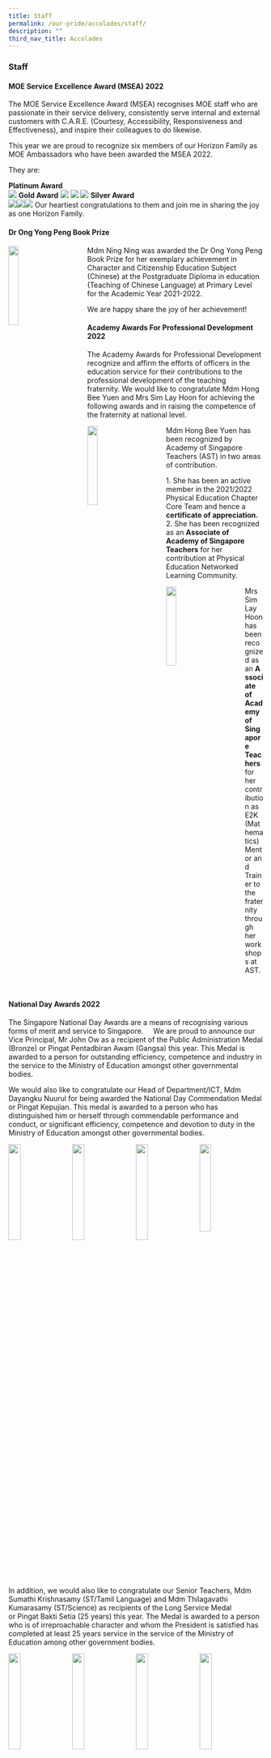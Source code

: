```yaml
---
title: Staff
permalink: /our-pride/accolades/staff/
description: ""
third_nav_title: Accolades
---
```

### **Staff**
#### **MOE Service Excellence Award (MSEA) 2022**
The MOE Service Excellence Award (MSEA) recognises MOE staff who are passionate in their service delivery, consistently serve internal and external customers with C.A.R.E. (Courtesy, Accessibility, Responsiveness and Effectiveness), and inspire their colleagues to do likewise.

This year we are proud to recognize six members of our Horizon Family as MOE Ambassadors who have been awarded the MSEA 2022.

They are:<br>

**Platinum Award**<br>
![](/images/MSEA%202022/horizon%20pri_platinum_chua%20lian%20hoong.jpg)
**Gold Award**
![](/images/MSEA%202022/horizon%20pri_gold_chua%20lian%20hoong.jpg)
![](/images/MSEA%202022/horizon%20pri_gold_ow%20kum%20chee.jpg)
![](/images/MSEA%202022/horizon%20pri_gold_yeo%20soon%20seng%20gary.jpg)
  **Silver Award**<br>
	![](/images/MSEA%202022/horizon%20pri_silver_cheong%20kum%20hoe.jpg)![](/images/MSEA%202022/horizon%20pri_silver_fung%20siew%20koon.jpg)![](/images/MSEA%202022/horizon%20pri_silver_intariya%20yoong.jpg)
Our heartiest congratulations to them and join me in sharing the joy as one Horizon Family.

#### **Dr Ong Yong Peng Book Prize**

<img src="/images/staff1.jpg" style="width:20%;margin-right:55px;" align="left">

Mdm Ning Ning was awarded the Dr Ong Yong Peng Book Prize for her exemplary achievement in Character and Citizenship Education Subject (Chinese) at the Postgraduate Diploma in education (Teaching of Chinese Language) at Primary Level for the Academic Year 2021-2022.

We are happy share the joy of her achievement!

#### **Academy Awards For Professional Development 2022**
The Academy Awards for Professional Development recognize and affirm the efforts of officers in the education service for their contributions to the professional development of the teaching fraternity.&nbsp;We would like to congratulate Mdm Hong Bee Yuen and Mrs Sim Lay Hoon for achieving the following awards and in raising the competence of the fraternity at national level.

<img src="/images/staff2.jpg" style="width:20%;margin-right:55px;" align="left">

Mdm Hong Bee Yuen has been recognized by Academy of Singapore Teachers (AST) in two areas of contribution. 

1\. She has been an active member in the 2021/2022 Physical Education Chapter Core Team and hence a **certificate of appreciation.** <br>
2\. She has been recognized as an **Associate of Academy of Singapore Teachers** for her contribution at Physical Education Networked Learning Community. 


<img src="/images/staff3.jpg" style="width:20%;margin-right:55px;" align="left">

Mrs Sim Lay Hoon has been recognized as an&nbsp;**Associate of Academy of Singapore Teachers**&nbsp;for her contribution as E2K (Mathematics) Mentor&nbsp;and Trainer to the fraternity through her workshops at AST.

<br clear="left">

#### **National Day Awards 2022**
The Singapore National Day Awards are a means of recognising various forms of merit and service to Singapore.&nbsp; &nbsp;&nbsp;
We are proud to announce our Vice Principal, Mr John Ow as a recipient of the Public Administration Medal (Bronze) or&nbsp;Pingat Pentadbiran Awam (Gangsa)&nbsp;this year. This Medal is awarded to a person for outstanding efficiency, competence and industry in the service to the Ministry of Education amongst other governmental bodies.&nbsp; &nbsp;

We would also like to congratulate our Head of Department/ICT, Mdm Dayangku Nuurul for being awarded the National Day Commendation Medal or&nbsp;Pingat Kepujian. This medal is awarded&nbsp;to a person who has distinguished him or herself through commendable performance and conduct, or significant efficiency, competence and devotion to duty in the Ministry of Education amongst other governmental bodies.

<img src="/images/staff4.jpg" style="width:22%;margin-right:15px;" align="left">
<img src="/images/staff5.jpg" style="width:22%;margin-right:15px;" align="left">
<img src="/images/staff6.jpg" style="width:22%;margin-right:15px;" align="left">
<img src="/images/staff7.jpg" style="width:21%;margin-right:15px;" align="left">

<br clear="left">

In addition, we would also like to congratulate our Senior Teachers, Mdm Sumathi Krishnasamy (ST/Tamil Language) and Mdm Thilagavathi Kumarasamy (ST/Science) as recipients of the Long Service Medal or&nbsp;Pingat Bakti Setia&nbsp;(25 years) this year. The Medal is awarded to a person who is of irreproachable character and whom the President is satisfied has completed at least 25 years service in the service of the Ministry of Education among other government bodies.

<img src="/images/staff8.jpg" style="width:22%;margin-right:15px;" align="left">
<img src="/images/staff9.jpg" style="width:22%;margin-right:15px;" align="left">
<img src="/images/staff10.jpg" style="width:22%;margin-right:15px;" align="left">
<img src="/images/staff11.jpg" style="width:22%;margin-right:15px;" align="left">

<br clear="left">

#### **Caring Teacher Awards**
The Caring Teacher Awards (CTA) organized by NIE, supported by MOE and ExxonMobil Asia Pacific Pte Ltd is a biennial event. It pays tribute to teachers who show care and concern for the holistic development of their students. It recognizes the efforts of those who go the extra mile to ensure their charges grow up to be confident and independent learners in school and outside the classroom.&nbsp;&nbsp;We are proud to have our staff achieving the Caring Teacher Award 2022 and thank them for their earnest contribution to the Horizon Family.

<img src="/images/staff12.jpg" style="width:22%;margin-right:15px;" align="left">
<img src="/images/staff13.jpg" style="width:22%;margin-right:15px;" align="left">
<img src="/images/staff14.jpg" style="width:22%;margin-right:15px;" align="left">
<img src="/images/staff15.jpg" style="width:22%;margin-right:15px;" align="left">

<br clear="left">

<img src="/images/staff16.jpg" style="width:22%;margin-right:15px;" align="left">
<img src="/images/staff17.jpg" style="width:22%;margin-right:15px;" align="left">
<img src="/images/staff18.jpg" style="width:22%;margin-right:15px;" align="left">
<img src="/images/staff19.jpg" style="width:22%;margin-right:15px;" align="left">

<br clear="left">

<img src="/images/staff20.jpg" style="width:22%;margin-right:15px;" align="left">
<img src="/images/staff21.jpg" style="width:22%;margin-right:15px;" align="left">

<br clear="left">

#### **MOE Service Excellence Award (MSEA) 2021**
The MOE Service Excellence Award (MSEA) recognises MOE staff who are passionate in their service delivery, consistently serve internal and external customers with C.A.R.E. (Courtesy, Accessibility, Responsiveness and Effectiveness), and inspire their colleagues to do likewise.

This year we are proud to recognize seven members of our Horizon Family as MOE Ambassadors who have been awarded the MSEA 2021.

They are Mdm Nurasyiqin Binte Mohamed Shafei&nbsp;(Platinum Award),&nbsp;Mdm Nurasyiqin Binte Mohamed Shafei&nbsp;(Gold Award),&nbsp;Mdm Fung Siew Koon (Gold Award), Mr Bay Ah Hock (Gold Award), Mr&nbsp;Yeo Soon Seng Gary (Silver Award), Mdm&nbsp;Ow Kum Chee Jennifer (Silver Award) and Mdm&nbsp;Chua Lian Hoong (Silver Award).  

Our heartiest congratulations to them and join me in sharing the joy as one Horizon Family.

<img src="/images/staff23.jpg" style="width:22%;margin-right:145px;" align="right">
<img src="/images/staff22.jpg" style="width:50%;margin-left:65px;" align="left">

<br clear="left">

<img src="/images/staff25.jpg" style="width:22%;margin-right:145px;" align="right">
<img src="/images/staff24.jpg" style="width:50%;margin-left:65px;" align="left">

<br clear="left">

<img src="/images/staff27.jpg" style="width:22%;margin-right:145px;" align="right">
<img src="/images/staff26.jpg" style="width:50%;margin-left:65px;" align="left">

<br clear="left">

<img src="/images/staff29.jpg" style="width:22%;margin-right:145px;" align="right">
<img src="/images/staff28.jpg" style="width:50%;margin-left:65px;" align="left">

<br clear="left">

<img src="/images/staff31.jpg" style="width:22%;margin-right:145px;" align="right">
<img src="/images/staff30.jpg" style="width:50%;margin-left:65px;" align="left">

<br clear="left">

<img src="/images/staff33.jpg" style="width:22%;margin-right:145px;" align="right">
<img src="/images/staff32.jpg" style="width:50%;margin-left:65px;" align="left">

<br clear="left">

<img src="/images/staff35.jpg" style="width:22%;margin-right:145px;" align="right">
<img src="/images/staff34.jpg" style="width:50%;margin-left:65px;" align="left">

<br clear="left">


#### **LEAP Award**
The Singapore Hokkien Huay Kuan organises the&nbsp;**LEAP**&nbsp;(Listening educator for Advancement and Progress ) Award every year to recognise teachers who have made a positive impact on their students.&nbsp; The Award also aims to motivate all teachers in Singapore to strive to be nurturing and effective educators. We are very proud to have our Year Head Ms Shirley Lim to have received the&nbsp;**LEAP Commendation Award**&nbsp;and being a constant inspiration to our colleagues

<img src="/images/staff37.jpg" style="width:22%;margin-right:165px;" align="right">
<img src="/images/staff36.jpg" style="width:40%;margin-left:125px;" align="left">

<br clear="left">

#### **National Day Awards 2021**
The Singapore National Day Awards are a means of recognising various forms of merit and service to Singapore.&nbsp;

We are proud to announce our Principal, Mrs Grace Leong as a recipient of the Public Administration Medal (Bronze) or&nbsp;_Pingat Pentadbiran Awam (Gangsa)_&nbsp;this year. This Medal is awarded to a person for outstanding efficiency, competence and industry in the service to the Ministry of Education amongst other governmental bodies.

We would also like to congratulate our Head of Department/Mathematics, Mrs Staphni Ong for being awarded the National Day Commendation Medal or&nbsp;_Pingat Kepujian_. This medal is awarded&nbsp;to a person who has distinguished him or herself through commendable performance and conduct, or significant efficiency, competence and devotion to duty in the Ministry of Education amongst other governmental bodies.

<img src="/images/staff38.jpg" style="width:22%;margin-right:15px;" align="left">
<img src="/images/staff39.jpg" style="width:22%;margin-right:15px;" align="left">
<img src="/images/staff40.jpg" style="width:22%;margin-right:15px;" align="left">
<img src="/images/staff41.jpg" style="width:21%;margin-right:15px;" align="left">

<br clear="left">

#### **CTE-STEM 2021 Best Paper Award**
Horizon Primary School has clinched the Best Paper Award of CTE-STEM 2021 at the 5th APSCE International Conference!

The 5th APSCE International Conference on Computational Thinking and STEM Education 2021 (CTE-STEM 2021) was organized by the Asia-Pacific Society for Computers in Education (APSCE) and hosted by the National Institute of Education, Nanyang Technological University (NIE/NTU).

We are elated and honoured that our ALP Computational Thinking in Mathematics programme has received recognition on the international stage.&nbsp;

Congratulations to our staff, Mrs Staphni Ong and Mrs Felicia Tham!

<img src="/images/staff42.jpg" style="width:64%;margin-left:55px;" align="left">
<img src="/images/staff43.jpg" style="width:15%;margin-left:15px;" align="left">
<img src="/images/staff44.jpg" style="width:15%;margin-left:15px;" align="left">

<br clear="left">

#### **E-Certificate of Appreciation For CS1206**
Mrs Brenda O’ Hara and Mdm Rozanah collaborated and co-presented an e-conference paper at the Teachers’ Conference and EXCEL Fest 2021 on 1st June.&nbsp;

They shared on ‘The Integrated Curriculum@Horizon Incorporating the 7 Habits of Highly Effective People’ showcasing the sustainable efforts of our school in building confident student leaders over the years. The professional sharing was well-received by the participants from various schools.

<img src="/images/staff46.jpg" style="width:22%;margin-right:135px;" align="right">
<img src="/images/staff45.jpg" style="width:50%;margin-left:75px;" align="left">

<br clear="left">

<img src="/images/staff48.jpg" style="width:22%;margin-right:135px;" align="right">
<img src="/images/staff47.jpg" style="width:50%;margin-left:75px;" align="left">

<br clear="left">

#### **Distinguished Innochamp Award 2020**
The award was launched in 2019 to recognise outstanding InnoChamps who have exceeded expectations in their contributions to the school in the following areas:

1\. Providing innovation consultancy to school’s project teams;<br>
2\. Facilitating innovation discussions among project teams; and<br>
3\. Advising school management on innovation strategies.

Congratulations to Mdm Enn Cai Ying for receiving this award.

<img src="/images/staff50.jpg" style="width:22%;margin-right:265px;" align="right">
<img src="/images/staff49.jpg" style="width:23%;margin-left:145px;" align="left">

<br clear="left">

#### **MOE Service Excellence Award (MSEA) 2020**
The MOE Service Excellence Award (MSEA) recognises MOE staff who are passionate in their service delivery, consistently serve internal and external customers with C.A.R.E. (Courtesy, Accessibility, Responsiveness and Effectiveness), and inspire their colleagues to do likewise.

This year we are proud to recognize three members of our Horizon Family as MOE Ambassadors who have been awarded the MSEA 2020.

They are Ms Chew Poh Choo (Platinum Award), Mdm Fung Siew Koon (Gold Award), Mdm Nurasyiqin Binte Mohamed Shafei, Mdm Gan Fung Ling and Mr Bay Ah Hock (Silver Award).

Our heartiest congratulations to them and join me in sharing the joy as one Horizon Family.

<img src="/images/staff52.jpg" style="width:22%;margin-right:145px;" align="right">
<img src="/images/staff51.jpg" style="width:50%;margin-left:65px;" align="left">

<br clear="left">

<img src="/images/staff54.jpg" style="width:22%;margin-right:145px;" align="right">
<img src="/images/staff53.jpg" style="width:50%;margin-left:65px;" align="left">

<br clear="left">

<img src="/images/staff56.jpg" style="width:22%;margin-right:145px;" align="right">
<img src="/images/staff55.jpg" style="width:50%;margin-left:65px;" align="left">

<br clear="left">

<img src="/images/staff58.jpg" style="width:22%;margin-right:145px;" align="right">
<img src="/images/staff57.jpg" style="width:50%;margin-left:65px;" align="left">

<br clear="left">

<img src="/images/staff60.jpg" style="width:22%;margin-right:145px;" align="right">
<img src="/images/staff59.jpg" style="width:50%;margin-left:65px;" align="left">

<br clear="left">

#### **National Day Awards 2020**
The Singapore National Day Awards are a means of recognising various forms of merit and service to Singapore.&nbsp;

We are proud to announce our Vice-Principal (Administration), Mr Phang Chee Kheng as a recipient of the Long Service Medal or&nbsp;_Pingat Bakti Setia_&nbsp;(35 years) this year. The Medal is awarded to a person who is of irreproachable character and whom the President is satisfied has completed at least 35 years service in the service of the Ministry of Education among other government bodies.

We would also like to congratulate our Senior Teacher/PE, Mdm Hong Bee Yuen for being awarded the for being awarded the National Day Commendation Medal or&nbsp;_Pingat Kepujian_. This medal is awarded&nbsp;to a person who has distinguished him or herself through commendable performance and conduct, or significant efficiency, competence and devotion to duty in the Ministry of Education among other government bodies.

<img src="/images/staff61.jpg" style="width:22%;margin-right:15px;" align="left">
<img src="/images/staff62.jpg" style="width:22%;margin-right:15px;" align="left">
<img src="/images/staff63.jpg" style="width:22%;margin-right:15px;" align="left">
<img src="/images/staff64.jpg" style="width:21%;margin-right:15px;" align="left">

<br clear="left">

#### **National Day Awards 2019**
The Singapore National Day Awards are a means of recognising various forms of merit and service to Singapore.&nbsp; 
We are proud to announce our Vice-Principal, Mr John Ow and our teacher, Mdm Rajaram Vasantha as a recipient of the Long Service Medal or&nbsp;_Pingat Bakti Setia_&nbsp;(25 years) this year. The Medal is awarded to a person who is of irreproachable character and whom the President is satisfied has completed at least 25 years service in the service of the Ministry of Education among other government bodies.

We would also like to congratulate our HOD/Mathematics, Mrs Sim Lay Hoon for being awarded the Commendation Medal or&nbsp;_Pingat Kepujian_. This medal is awarded&nbsp;to a person who has distinguished him or herself through commendable performance and conduct, or significant efficiency, competence and devotion to duty in the Ministry of Education among other government bodies.

<img src="/images/staff65.jpg" style="width:14%;margin-right:15px;" align="left">
<img src="/images/staffa66.jpg" style="width:15%;margin-right:15px;" align="left">
<img src="/images/staffa67.jpg" style="width:14%;margin-right:15px;" align="left">
<img src="/images/staffa68.jfif" style="width:15%;margin-right:15px;" align="left">
<img src="/images/staffa69.jpg" style="width:14%;margin-right:15px;" align="left">
<img src="/images/staffa70.jpg" style="width:15%;margin-right:15px;" align="left">

<br clear="left">

#### **Sony Creative Science Award 2019**
<img src="/images/staffa71.jpg" style="width:22%;margin-left:53px;" align="left">
<img src="/images/staffa72.jpg" style="width:22%;margin-left:85px;" align="left">
<img src="/images/staffa73.jpg" style="width:22%;margin-left:85px;" align="left">

<br clear="left">

|  |  |  |
|:---:|:---:|:---:|
| Blue Ribbon Award Teacher | Diamond Award Teacher | Diamond Award Teacher |

#### **MOE Service Excellence Award (MSEA) 2019**
The MOE Service Excellence Award (MSEA) recognises MOE staff who are passionate in their service delivery, consistently serve internal and external customers with C.A.R.E. (Courtesy, Accessibility, Responsiveness and Effectiveness), and inspire their colleagues to do likewise.

This year we are proud to recognize three members of our Horizon Family as MOE Ambassadors who have been awarded the MSEA 2019.

They are Ms Chew Poh Choo (Gold Award), Mdm Chua Lian Hoong (Gold Award) and Mdm Ow Kum Chee, Jennifer (Silver Award).

Our heartiest congratulations to them and join me in sharing the joy as one Horizon Family.

<img src="/images/staffa74.jpg" style="width:30%;margin-left:25px;" align="left">
<img src="/images/staffa75.jpg" style="width:30%;margin-left:15px;" align="left">
<img src="/images/staffa76.jpg" style="width:30%;margin-left:15px;" align="left">

<br clear="left">

#### **Student Learning Space (SLS) Design Challenge 2019**
<img src="/images/staffa77.jpg" style="width:15%;margin-left:53px;" align="left">
<img src="/images/staffa78.jpg" style="width:15%;margin-left:65px;" align="left">
<img src="/images/staffa79.jpg" style="width:15%;margin-left:65px;" align="left">
<img src="/images/staffa80.jpg" style="width:15%;margin-left:95px;" align="left">

<br clear="left">

|  |  |  |  |
|:---:|:---:|:---:|:---:|
| Mrs Senthil Poonkodi <br> Vice-Principal | Mrs Staphni Ong<br>HOD/Science | Mdm Dayangku Nuurul<br>HOD/ICT | Mr Chia Der Sheng<br>Teacher |

Awarded Certificate of Achievement for Quality Design for successfully completing the challenge and designing a quality lesson for active learning with technology.

#### **North East District Environment Award 2018**
Our heartiest congratulations to our HOD (Science), Mrs Staphni Ong for being recognised by the North East Community Development Council (NECDC) and National Environment Agency&nbsp;and achieving the&nbsp;Gold Award in&nbsp;this year’s North East District Environment Award!&nbsp;

The North East District Environment Award is given annually to recognise individuals and schools who are passionate about the environment and proactive in her contribution to reducing our carbon footprints.&nbsp;Mrs Ong started many meaningful initiatives in providing a holistic environment education for our students, and thinks out of the box to achieve the same outcomes. She loves to save the Earth because it also helps to channel school funds to better use.

<img src="/images/staff67.jpg" style="width:22%;margin-right:145px;" align="right">
<img src="/images/staff66.jpg" style="width:40%;margin-left:95px;" align="left">

<br clear="left">

#### **MOE Service Excellence Award (MSEA) 2018**
Congratulations to both our Management Support Officer, Ms Soh San San and our Operations Support Officer for being awarded the 2018 MSEA Silver Award!

They have been recognised as deserving MOE staff who are MOE's service role models. They have demonstrated the 6 key performance and personal attributes which directly amplify service excellence. The MSEA criteria are aligned with the Service Principles in the Framework for Public Service Delivery - People Centricity; Mutual Courtesy and Respect; and Shared Responsibility for the Public Good.

<img src="/images/staff69.jpg" style="width:22%;margin-right:125px;" align="right">
<img src="/images/staff68.jpg" style="width:50%;margin-left:65px;" align="left">

<br clear="left">

<img src="/images/staff71.jpg" style="width:22%;margin-right:125px;" align="right">
<img src="/images/staff70.jpg" style="width:50%;margin-left:65px;" align="left">

<br clear="left">

#### **Most Inspiring Tamil Language Teacher 2018**
We would like to congratulate our teaching staff member, Mdm Sumathi who has been awarded 2018 Most Inspiring Tamil Language Teacher!

This prestigious award ceremony is jointly organised by Tamil Murasu, Singapore Tamil Teachers’ Union (STTU) and the Tamil Language Learning and Promotion Committee (TLLPC). The award serves to recognise the stellar performance of Tamil Language teachers in their role as Tamil Language Educators and in promoting Tamil Language among their students. Miss Indranee Rajah, Minister in Prime Minister’s Office, Second Minister for Finance and Second Minister for Education graced the award ceremony as its Guest-of-Honour.

<iframe src="https://docs.google.com/presentation/d/e/2PACX-1vRMzeZP-Zy-8s_xal58YE_fYdeTkslMNO5wZev7XWpKhKMW-H6wtn2GkAGPvNT0hSaAZG-4MeL0nPvw/embed?start=false&amp;loop=false&amp;delayms=3000" frameborder="0" width="800" height="450" allowfullscreen="true"></iframe>

#### **Mother Tongue Languages Symposium (MTLS) 2018**
On the 18 of August 2018, the Malay Department participated in the MTLS 2018. Our department has decided to create an enriching learning experience incorporating multiple intelligences for our pupils that support written language mastery through play. Through this project, we hope to instil the love of Malay among our students by leveraging their ICT skills.

The 3D-Hive game was developed as a tool to help the pupils retain their learning of grammar components, thereby enhancing their written skills. Pupils will control the game’s avatar in a virtual kampung while embarking on various grammar quests in order to earn points. Other gameplay elements incorporated include National Education, Social and Emotional Learning and school values to infuse character development in the learning process.

The objectives of this activity are to enhance pupils’ written skills, to instil the love for Malay and to enrich and transform pupils’ learning experiences through games.

MTLS is co-organised by the Ministry of Education (MOE), the Committee to Promote Chinese Language Learning (CPCLL), the Malay Language Learning and Promotion Committee (MLLPC) and the Tamil Language Learning and Promotion Committee (TLLPC). Ms Low Yen Ling, Senior Parliamentary Secretary for Education and Manpower, graced the event as the Guest-of-Honour this year. A total of 18,000 visitors came to the Symposium, attended the Opening &amp; Award Ceremony and participated in a day of activities at the 43 exhibition booths, 32 sharing sessions, MTL Amphitheatre, MTL Creative Corner, and the centrepiece activity “Be a Neighbourhood Hero”.

<iframe allowfullscreen="true" height="450" width="800" frameborder="0" src="https://docs.google.com/presentation/d/e/2PACX-1vRAZWl6Qrs3UED-wv2p5NJNe3NGO2fNFxj3cHihNZNW7GpSdoVS1gmL3WC8B6_LF-jtYArbdKgAbkPY/embed?start=false&amp;loop=false&amp;delayms=3000"></iframe>

#### **National Day Awards 2018**
The Singapore National Day Awards are a means of recognising various forms of merit and service to Singapore.&nbsp;  
We are proud to announce our Vice-Principal, Mrs Senthil as a recipient of the Long Service Medal or&nbsp;_Pingat Bakti Setia_&nbsp;(25 years) this year. We thank her for her dedication and care towards staff and students in the education fraternity.

We would also like to congratulate our Administration Manager, Mdm Sophia Lee for being awarded the Commendation Medal or&nbsp;_Pingat Kepujian_. This medal is awarded&nbsp; for her commendable performance and conduct; efficiency, competence and devotion to her duty in school.

<img src="/images/staff72.jpg" style="width:22%;margin-right:15px;" align="left">
<img src="/images/staff73.jpg" style="width:22%;margin-right:15px;" align="left">
<img src="/images/staff74.jpg" style="width:22%;margin-right:15px;" align="left">
<img src="/images/staff75.jpg" style="width:21%;margin-right:15px;" align="left">

<br clear="left">

#### **Appointment as Scout Unit Development Leader (UDL)**
Congratulations to our teaching staff member, Mrs Imran for being appointed as&nbsp;a Scout Unit Development Leader (UDL)!&nbsp;

She will work closely with fellow UDLs within the Hougang - Sengkang - Punggol area. UDLs synergise to help their units perform well, and train potential Cub Scouts to become Cub Scout leaders in their schools. She strives to help our Cub Scout unit to attain the Gold Award in the annual Frank Cooper Sands Award, which is awarded to sectional Scout units for unit excellence.

Besides helping the Cub Scout units to grow, UDLs also share and motivate fellow Cub Scout unit leaders to sharpen their saw by sharing their experience in scouting. They attend training sessions organised by the Singapore Scout Association and other working partners such as the National Environment Agency.

<img src="/images/staff76.jpg" style="width:25%">

#### **MOE Service Excellence Award (MSEA) 2017**
Congratulations to our Operations Manager, Mr Lee Su Choon, for being awarded the 2017 MSEA Platinum Award and our Administration Manager, Mdm Sophia Lee, for being awarded the 2017 MSEA Silver Award!

The MSEA serves to recognise deserving MOE staff as MOE's service role models who demonstrate the 6 key performance and personal attributes which directly amplify service excellence. The MSEA criteria are aligned with the Service Principles in the Framework for Public Service Delivery - People Centricity; Mutual Courtesy and Respect; and Shared Responsibility for the Public Good.

<img src="/images/staff78.jpg" style="width:22%;margin-right:125px;" align="right">
<img src="/images/staff77.jpg" style="width:50%;margin-left:65px;" align="left">

<br clear="left">

<img src="/images/staff80.jpg" style="width:22%;margin-right:125px;" align="right">
<img src="/images/staff79.jpg" style="width:50%;margin-left:65px;" align="left">

<br clear="left">

#### **MOE Service Excellence Award (MSEA) 2016**
Congratulations to our Management Support Officer, Mdm Ivy Han&nbsp;for being awarded the 2016 MSEA!

<img src="/images/staff81.jpg" style="width:35%">